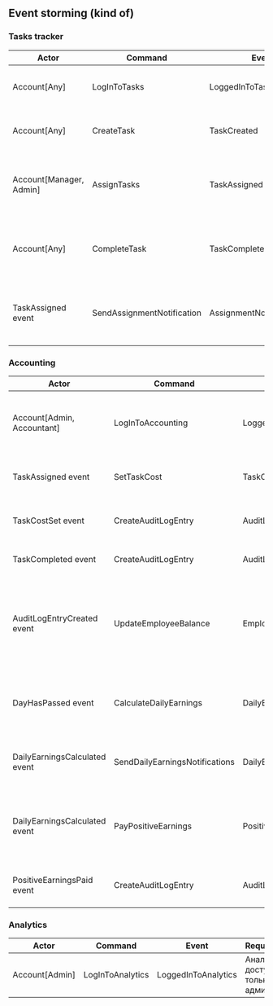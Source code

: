## Event storming (kind of)

### Tasks tracker

| Actor | Command | Event | Requirement |
|-|-|-|-|
| Account[Any] | LogInToTasks | LoggedInToTasks | Таск-трекер должен быть .. доступен всем сотрудникам |
| Account[Any] | CreateTask | TaskCreated | Новые таски может создавать кто угодно |
| Account[Manager, Admin] | AssignTasks | TaskAssigned (N штук) | Менеджеры или администраторы должны иметь кнопку «заассайнить задачи» |
| Account[Any] | CompleteTask | TaskCompleted | Каждый сотрудник должен иметь возможность ... отметить задачу выполненной. |
| TaskAssigned event | SendAssignmentNotification | AssignmentNotificationSent | После ассайна новой задачи сотруднику должно приходить оповещение... |

### Accounting

| Actor | Command | Event | Requirement |
|-|-|-|-|
| Account[Admin, Accountant] | LogInToAccounting | LoggedInToAccounting | Аккаунтинг должен быть ... доступным только для администраторов и бухгалтеров. |
| TaskAssigned event | SetTaskCost | TaskCostSet | У сотрудника появилась новая задача — rand(-10..-20)$ |
| TaskCostSet event | CreateAuditLogEntry | AuditLogEntryCreated | У сотрудника появилась новая задача — rand(-10..-20)$ |
| TaskCompleted event | CreateAuditLogEntry | AuditLogEntryCreated | Cотрудник выполнил задачу — rand(20..40)$ |
| AuditLogEntryCreated event  | UpdateEmployeeBalance | EmployeeBalanceUpdated  | У каждого из сотрудников должен быть свой счет, который показывает, сколько за сегодня он получил денег |
| DayHasPassed event | CalculateDailyEarnings | DailyEarningsCalculated | В конце дня необходимо считать, сколько денег сотрудник получил за рабочий день |
| DailyEarningsCalculated event | SendDailyEarningsNotifications | DailyEarningsNotificationsSent | В конце дня необходимо считать ... слать на почту сумму выплаты. |
| DailyEarningsCalculated event | PayPositiveEarnings | PositiveEarningsPaid | После выплаты баланса (в конце дня) _Неявно сказано, что будут происходить выплаты_ |
| PositiveEarningsPaid event | CreateAuditLogEntry | AuditLogEntryCreated | После выплаты баланса он должен обнуляться |

### Analytics

| Actor | Command | Event | Requirement |
|-|-|-|-|
| Account[Admin] | LogInToAnalytics | LoggedInToAnalytics | Аналитика доступна только админам |